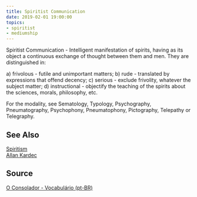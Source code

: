 ```yaml
---
title: Spiritist Communication
date: 2019-02-01 19:00:00
topics:
- spiritist
- mediumship
---
```


Spiritist Communication - Intelligent manifestation of spirits, having as its
object a continuous exchange of thought between them and men. They are
distinguished in: 

a) frivolous - futile and unimportant matters; b) rude - translated by
expressions that offend decency; c) serious - exclude frivolity, whatever the
subject matter; d) instructional - objectify the teaching of the spirits about
the sciences, morals, philosophy, etc. 

For the modality, see Sematology, Typology, Psychography, Pneumatography,
Psychophony, Pneumatophony, Pictography, Telepathy or Telegraphy.


## See Also
[Spiritism](/spiritism)  
[Allan Kardec](/bio/allan-kardec)  

## Source
[O Consolador - Vocabulário (pt-BR)](http://www.oconsolador.com.br/linkfixo/vocabulario/principal.html)

